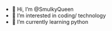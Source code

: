 - 👋 Hi, I’m @SmulkyQueen
- 👀 I’m interested in coding/ technology
- 🌱 I’m currently learning python


<!---
SmulkyQueen/SmulkyQueen is a ✨ special ✨ repository because its `README.md` (this file) appears on your GitHub profile.
You can click the Preview link to take a look at your changes.
--->
